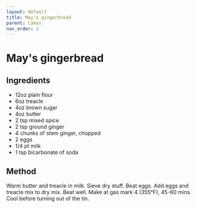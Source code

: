 ```yaml
---
layout: default
title: May's gingerbread
parent: Cakes
nav_order: 2
---
```


# May's gingerbread

## Ingredients

* 12oz plain flour
* 6oz treacle
* 4oz brown sugar
* 4oz butter
* 2 tsp mixed spice
* 2 tsp ground ginger
* 4 chunks of stem ginger, chopped
* 2 eggs
* 1/4 pt milk
* 1 tsp bicarbonate of soda

## Method

Warm butter and treacle in milk. Sieve dry stuff. Beat eggs. 
Add eggs and treacle mix to dry mix. Beat well. Make at 
gas mark 4 (355°F), 45-60 mins. Cool before turning out of the tin. 


